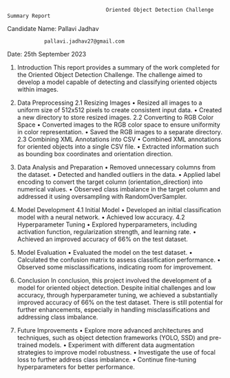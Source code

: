                                     Oriented Object Detection Challenge Summary Report

Candidate Name: Pallavi Jadhav
              
                pallavi.jadhav27@gmail.com

Date: 25th September 2023

1. Introduction
This report provides a summary of the work completed for the Oriented Object Detection Challenge. The challenge aimed to develop a model capable of detecting and classifying oriented objects within images.

2. Data Preprocessing
2.1 Resizing Images
•	Resized all images to a uniform size of 512x512 pixels to create consistent input data.
•	Created a new directory to store resized images.
2.2 Converting to RGB Color Space
•	Converted images to the RGB color space to ensure uniformity in color representation.
•	Saved the RGB images to a separate directory.
2.3 Combining XML Annotations into CSV
•	Combined XML annotations for oriented objects into a single CSV file.
•	Extracted information such as bounding box coordinates and orientation direction.

3. Data Analysis and Preparation
•	Removed unnecessary columns from the dataset.
•	Detected and handled outliers in the data.
•	Applied label encoding to convert the target column (orientation_direction) into numerical values.
•	Observed class imbalance in the target column and addressed it using oversampling with RandomOverSampler.

4. Model Development
4.1 Initial Model
•	Developed an initial classification model with a neural network.
•	Achieved low accuracy.
4.2 Hyperparameter Tuning
•	Explored hyperparameters, including activation function, regularization strength, and learning rate.
•	Achieved an improved accuracy of 66% on the test dataset.

5. Model Evaluation
•	Evaluated the model on the test dataset.
•	Calculated the confusion matrix to assess classification performance.
•	Observed some misclassifications, indicating room for improvement.

6. Conclusion
In conclusion, this project involved the development of a model for oriented object detection. Despite initial challenges and low accuracy, through hyperparameter tuning, we achieved a substantially improved accuracy of 66% on the test dataset. There is still potential for further enhancements, especially in handling misclassifications and addressing class imbalance.

7. Future Improvements
•	Explore more advanced architectures and techniques, such as object detection frameworks (YOLO, SSD) and pre-trained models.
•	Experiment with different data augmentation strategies to improve model robustness.
•	Investigate the use of focal loss to further address class imbalance.
•	Continue fine-tuning hyperparameters for better performance.

